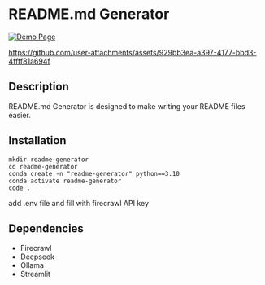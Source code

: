 # README.md Generator
[![Demo Page](https://img.shields.io/badge/Launch%20Demo-Page-blue?style=for-the-badge&logo=streamlit)](https://alicenkbaytop-readme-generator.streamlit.app/)

https://github.com/user-attachments/assets/929bb3ea-a397-4177-bbd3-4ffff81a694f

## Description
README.md Generator is designed to make writing your README files easier.
## Installation
```
mkdir readme-generator
cd readme-generator
conda create -n "readme-generator" python==3.10
conda activate readme-generator
code .
```
add .env file and fill with firecrawl API key
## Dependencies
* Firecrawl
* Deepseek
* Ollama
* Streamlit
